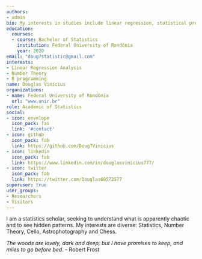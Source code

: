 ```yaml
---
authors:
- admin
bio: My interests in studies include linear regression, statistical probability programming in R and Python.
education:
  courses:
  - course: Bachelor of Statistics
    institution: Federal University of Rondônia
    year: 2020
email: "doug7statistic@gmail.com"
interests:
- Linear Regression Analysis
- Number Theory
- R programming
name: Douglas Vinícius
organizations:
- name: Federal University of Rondônia
  url: "www.unir.br"
role: Academic of Statistics
social:
- icon: envelope
  icon_pack: fas
  link: '#contact'
- icon: github
  icon_pack: fab
  link: https://github.com/Doug7Vinicius
- icon: linkedin
  icon_pack: fab
  link: https://www.linkedin.com/in/douglasvinicius777/
- icon: twitter
  icon_pack: fab
  link: https://twitter.com/Douglas69572577
superuser: true
user_groups:
- Researchers
- Visitors
---
```



I am a statistics scholar, seeking to understand what is apparently chaotic and to see hidden patterns. My interests are diverse: Statistics, Number Theory, Cello, Astrophotography and Chess.


*The woods are lovely, dark and deep; but I have promises to keep, and miles to go before bed.* - Robert Frost 
